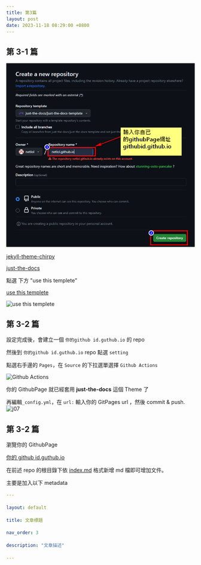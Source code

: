 ```yaml
---
title: 第3篇
layout: post
date: 2023-11-18 08:29:00 +0800
---
```


## 第 3-1 篇

![img-description](images/01.png)

[jekyll-theme-chirpy](https://github.com/cotes2020/jekyll-theme-chirpy)

[just-the-docs](https://just-the-docs.github.io/just-the-docs/)

點選 下方 "use this templete"

[use this templete](https://github.com/new?template_name=just-the-docs-template\&template_owner=just-the-docs)

![use this templete](https://user-images.githubusercontent.com/33304953/283978953-e6561a3c-62c8-4e68-881d-c4da6ab059ae.png)

## 第 3-2 篇

設定完成後，會建立一個   `你的github id.guthub.io`    的 repo

然後到   `你的github id.guthub.io`    repo 點選 `setting`

點選右手邊的 `Pages`，在 `Source` 的下拉選單選擇 `Github Actions`

![Github Actions](https://user-images.githubusercontent.com/33304953/283978722-23c68ff2-1dda-4378-8f99-70c4be23a478.png)

你的 GithubPage 就已經套用 **just-the-docs** 這個 Theme 了

再編輯`_config.yml`，在 `url:` 輸入你的 GitPages url ，然後 commit & push.
![j07](https://user-images.githubusercontent.com/33304953/283980333-119b844c-3dce-4128-a4fb-f1348e75d37b.png)

## 第 3-2 篇

瀏覽你的 GithubPage

[你的 github id.guthub.io](https://netlol.github.io/)

在前述 repo 的根目錄下依 [index.md](https://github.com/just-the-docs/just-the-docs/blob/main/index.md?plain=1) 格式新增 md 檔即可增加文件。

主要是加入以下 metadata

```yml
---

layout: default

title: 文章標題

nav_order: 3

description: "文章描述"

---

```
